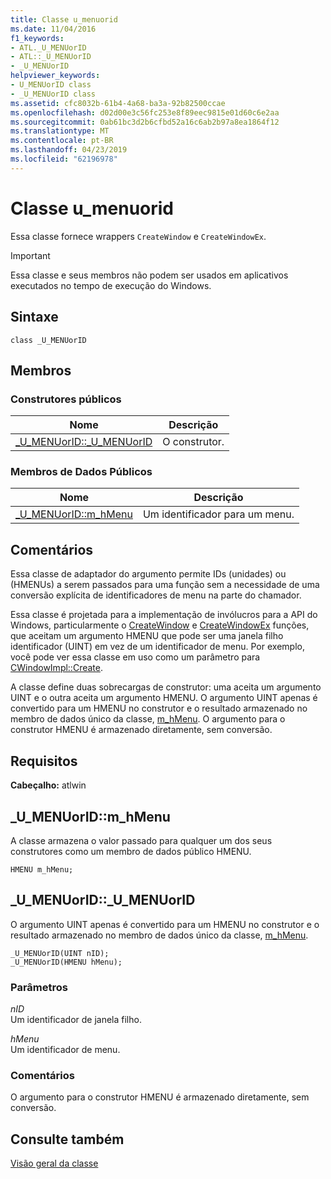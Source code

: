 ```yaml
---
title: Classe u_menuorid
ms.date: 11/04/2016
f1_keywords:
- ATL._U_MENUorID
- ATL::_U_MENUorID
- _U_MENUorID
helpviewer_keywords:
- U_MENUorID class
- _U_MENUorID class
ms.assetid: cfc8032b-61b4-4a68-ba3a-92b82500ccae
ms.openlocfilehash: d02d00e3c56fc253e8f89eec9815e01d60c6e2aa
ms.sourcegitcommit: 0ab61bc3d2b6cfbd52a16c6ab2b97a8ea1864f12
ms.translationtype: MT
ms.contentlocale: pt-BR
ms.lasthandoff: 04/23/2019
ms.locfileid: "62196978"
---
```

# <a name="umenuorid-class"></a>Classe u_menuorid

Essa classe fornece wrappers `CreateWindow` e `CreateWindowEx`.

> [!IMPORTANT]
>  Essa classe e seus membros não podem ser usados em aplicativos executados no tempo de execução do Windows.

## <a name="syntax"></a>Sintaxe

```
class _U_MENUorID
```

## <a name="members"></a>Membros

### <a name="public-constructors"></a>Construtores públicos

|Nome|Descrição|
|----------|-----------------|
|[_U_MENUorID::_U_MENUorID](#_u_menuorid___u_menuorid)|O construtor.|

### <a name="public-data-members"></a>Membros de Dados Públicos

|Nome|Descrição|
|----------|-----------------|
|[_U_MENUorID::m_hMenu](#_u_menuorid__m_hmenu)|Um identificador para um menu.|

## <a name="remarks"></a>Comentários

Essa classe de adaptador do argumento permite IDs (unidades) ou (HMENUs) a serem passados para uma função sem a necessidade de uma conversão explícita de identificadores de menu na parte do chamador.

Essa classe é projetada para a implementação de invólucros para a API do Windows, particularmente o [CreateWindow](/windows/desktop/api/winuser/nf-winuser-createwindowa) e [CreateWindowEx](/windows/desktop/api/winuser/nf-winuser-createwindowexa) funções, que aceitam um argumento HMENU que pode ser uma janela filho identificador (UINT) em vez de um identificador de menu. Por exemplo, você pode ver essa classe em uso como um parâmetro para [CWindowImpl::Create](cwindowimpl-class.md#create).

A classe define duas sobrecargas de construtor: uma aceita um argumento UINT e o outra aceita um argumento HMENU. O argumento UINT apenas é convertido para um HMENU no construtor e o resultado armazenado no membro de dados único da classe, [m_hMenu](#_u_menuorid__m_hmenu). O argumento para o construtor HMENU é armazenado diretamente, sem conversão.

## <a name="requirements"></a>Requisitos

**Cabeçalho:** atlwin

##  <a name="_u_menuorid__m_hmenu"></a>  _U_MENUorID::m_hMenu

A classe armazena o valor passado para qualquer um dos seus construtores como um membro de dados público HMENU.

```
HMENU m_hMenu;
```

##  <a name="_u_menuorid___u_menuorid"></a>  _U_MENUorID::_U_MENUorID

O argumento UINT apenas é convertido para um HMENU no construtor e o resultado armazenado no membro de dados único da classe, [m_hMenu](#_u_menuorid__m_hmenu).

```
_U_MENUorID(UINT nID);
_U_MENUorID(HMENU hMenu);
```

### <a name="parameters"></a>Parâmetros

*nID*<br/>
Um identificador de janela filho.

*hMenu*<br/>
Um identificador de menu.

### <a name="remarks"></a>Comentários

O argumento para o construtor HMENU é armazenado diretamente, sem conversão.

## <a name="see-also"></a>Consulte também

[Visão geral da classe](../../atl/atl-class-overview.md)
